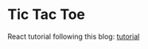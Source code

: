 # Tic Tac Toe

React tutorial following this blog: [tutorial](https://reactjs.org/tutorial/tutorial.html)


